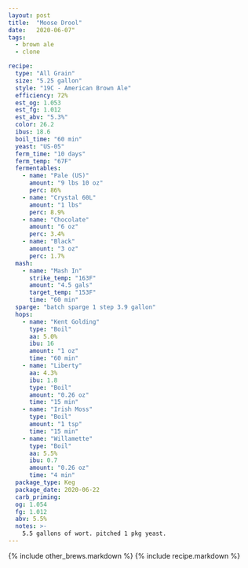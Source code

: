 ```yaml
---
layout: post
title:  "Moose Drool"
date:   2020-06-07"
tags:
  - brown ale
  - clone

recipe:
  type: "All Grain"
  size: "5.25 gallon"
  style: "19C - American Brown Ale"
  efficiency: 72%
  est_og: 1.053
  est_fg: 1.012
  est_abv: "5.3%"
  color: 26.2
  ibus: 18.6
  boil_time: "60 min"
  yeast: "US-05"
  ferm_time: "10 days"
  ferm_temp: "67F"
  fermentables:
    - name: "Pale (US)"
      amount: "9 lbs 10 oz"
      perc: 86%
    - name: "Crystal 60L"
      amount: "1 lbs"
      perc: 8.9%
    - name: "Chocolate"
      amount: "6 oz"
      perc: 3.4%
    - name: "Black"
      amount: "3 oz"
      perc: 1.7%
  mash:
    - name: "Mash In"
      strike_temp: "163F"
      amount: "4.5 gals"
      target_temp: "153F"
      time: "60 min"
  sparge: "batch sparge 1 step 3.9 gallon"
  hops:
    - name: "Kent Golding"
      type: "Boil"
      aa: 5.0%
      ibu: 16
      amount: "1 oz"
      time: "60 min"
    - name: "Liberty"
      aa: 4.3%
      ibu: 1.8
      type: "Boil"
      amount: "0.26 oz"
      time: "15 min"
    - name: "Irish Moss"
      type: "Boil"
      amount: "1 tsp"
      time: "15 min"
    - name: "Willamette"
      type: "Boil"
      aa: 5.5%
      ibu: 0.7
      amount: "0.26 oz"
      time: "4 min"
  package_type: Keg
  package_date: 2020-06-22
  carb_priming: 
  og: 1.054
  fg: 1.012
  abv: 5.5%
  notes: >-
    5.5 gallons of wort. pitched 1 pkg yeast. 
---
```


{% include other_brews.markdown %}
{% include recipe.markdown %}
